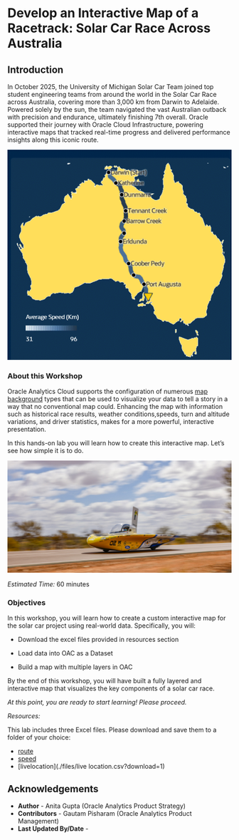 # Develop an Interactive Map of a Racetrack: Solar Car Race Across Australia

## Introduction

In October 2025, the University of Michigan Solar Car Team joined top student engineering teams from around the world in the Solar Car Race across Australia, covering more than 3,000 km from Darwin to Adelaide. Powered solely by the sun, the team navigated the vast Australian outback with precision and endurance, ultimately finishing 7th overall. Oracle supported their journey with Oracle Cloud Infrastructure, powering interactive maps that tracked real-time progress and delivered performance insights along this iconic route.

![a map of Australia showing the route of the Solar Car Race from Darwin to Port Augusta](./images/route-solarcar.png)

### About this Workshop

Oracle Analytics Cloud supports the configuration of numerous [map background](https://docs.oracle.com/en/cloud/paas/analytics-cloud/acubi/apply-map-backgrounds-and-map-layers-enhance-visualizations.html) types that can be used to visualize your data to tell a story in a way that no conventional map could. Enhancing the map with information such as historical race results, weather conditions,speeds, turn and altitude variations, and driver statistics, makes for a more powerful, interactive presentation.

In this hands-on lab you will learn how to create this interactive map. Let’s see how
simple it is to do.

![University of Michigan solar car racing along the Australian outback track under a clear sky, surrounded by sparse vegetation and open landscape, conveying a sense of determination and adventure](./images/racepic-solarcar.JPG)

_Estimated Time:_ 60 minutes

### Objectives

In this workshop, you will learn how to create a custom interactive map for the solar car project using real-world data. Specifically, you will:

- Download the excel files provided in resources section

- Load data into OAC as a Dataset

- Build a map with multiple layers in OAC

By the end of this workshop, you will have built a fully layered and interactive map that visualizes the key components of a solar car race.

_At this point, you are ready to start learning! Please proceed._

_Resources:_

This lab includes three Excel files. Please download and save them to a folder of your choice:

- [route](./files/route.csv?download=1)
- [speed](./files/speed.csv?download=1)
- [livelocation](./files/live location.csv?download=1)

## **Acknowledgements**

- **Author** - Anita Gupta (Oracle Analytics Product Strategy)
- **Contributors** - Gautam Pisharam (Oracle Analytics Product Management)
- **Last Updated By/Date** -
